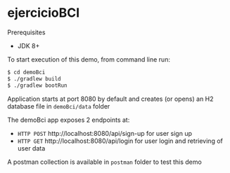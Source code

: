 # ejercicioBCI

Prerequisites
- JDK 8+

To start execution of this demo, from command line run:
```sh
$ cd demoBci
$ ./gradlew build
$ ./gradlew bootRun
```

Application starts at port 8080 by default and creates (or opens) an H2 database file in `demoBci/data` folder

The demoBci app exposes 2 endpoints at:
- `HTTP POST` http://localhost:8080/api/sign-up for user sign up
- `HTTP GET` http://localhost:8080/api/login for user login and retrieving of user data

A postman collection is available in `postman` folder to test this demo
